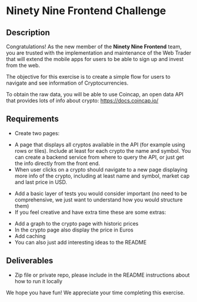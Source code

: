 # Ninety Nine Frontend Challenge

## **Description**

Congratulations! As the new member of the **Ninety Nine Frontend** team, you are trusted with the implementation and maintenance of the Web Trader that will extend the mobile apps for users to be able to sign up and invest from the web.

The objective for this exercise is to create a simple flow for users to navigate and see information of Cryptocurrencies.

To obtain the raw data, you will be able to use Coincap, an open data API that provides lots of info about crypto: https://docs.coincap.io/

## **Requirements**

- Create two pages:
* A page that displays all cryptos available in the API (for example using rows or tiles). Include at least for each crypto the name and symbol. You can create a backend service from where to query the API, or just get the info directly from the front end.
* When user clicks on a crypto should navigate to a new page displaying more info of the crypto, including at least name and symbol, market cap and last price in USD.
- Add a basic layer of tests you would consider important (no need to be comprehensive, we just want to understand how you would structure them)
- If you feel creative and have extra time these are some extras:
* Add a graph to the crypto page with historic prices
* In the crypto page also display the price in Euros
* Add caching
* You can also just add interesting ideas to the README

## **Deliverables**

- Zip file or private repo, please include in the README instructions about how to run it locally

We hope you have fun! We appreciate your time completing this exercise.